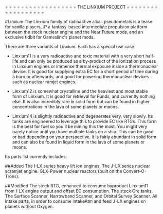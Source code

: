 = = = = = = = = = = = = = = = = = = 
        THE LINXIUM PROJECT
= = = = = = = = = = = = = = = = = = 

#Linxium
The Linxium family of radioactive alkali pseudometals is a tease for vanilla players, :P a fantasy-based intermediate propulsion platform between the stock nuclear engine and the Near Future mods, and an exclusive tidbit for Gameslinx's planet mods.

There are three variants of Linxium. Each has a special use case.
	
* Linxium11 is a very radioactive and toxic material with a very short half-life and can only be produced as a by-product of the ionization process in Linxium engines or immense thermal exposure inside a thermonuclear device. It is good for supplying extra EC for a short period of time during a burn or afterwards, and good for powering thermonuclear devices such as nuclear ramjet engines.

* Linxium12 is somewhat crystalline and the heaviest and most stable form of Linxium. It is good for retrieval for Funds, and currently nothing else. It is also incredibly rare in solid form but can be found in higher concentrations in the lava of some planets or moons.

* Linxium14 is slightly radioactive and degenerates very, very slowly. Its tanks are engineered to leverage this to provide EC like RTGs. This form is the best for fuel so you'll be mining this the most. You might very barely notice until you have multiple tanks on a ship. This can be good or bad depending on your perspective. It is fairly abundant in solid form and can also be found in liquid form in the lava of some planets or moons.

Its parts list currently includes:

##Added
The I-LX series heavy lift ion engines.
The J-LX series nuclear scramjet engine.
GLX-Power nuclear reactors (built on the Convert-O-Trons).

##Modified
The stock RTG, enhanced to consume byproduct Linxium11 from I-LX engine output and offset EC consumption.
The stock Ore tanks.
The Surface Scanner, Narrowband Scanner, and Orbital Survey Scanner.
All intake parts, in order to consume IntakeAtm and feed J-LX engines on planets without Oxygen.

